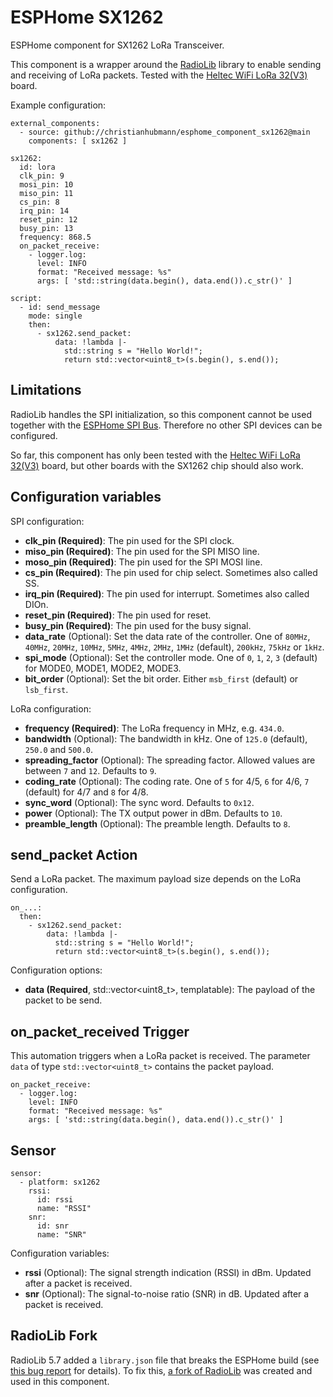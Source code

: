 # ESPHome SX1262

ESPHome component for SX1262 LoRa Transceiver.

This component is a wrapper around the [RadioLib](https://github.com/jgromes/RadioLib) library to enable sending and receiving of LoRa packets. Tested with the [Heltec WiFi LoRa 32(V3)](https://heltec.org/project/wifi-lora-32-v3/) board.

Example configuration:

````
external_components:
  - source: github://christianhubmann/esphome_component_sx1262@main
    components: [ sx1262 ]

sx1262:
  id: lora
  clk_pin: 9
  mosi_pin: 10
  miso_pin: 11
  cs_pin: 8
  irq_pin: 14
  reset_pin: 12
  busy_pin: 13
  frequency: 868.5
  on_packet_receive:
    - logger.log:
      level: INFO
      format: "Received message: %s"
      args: [ 'std::string(data.begin(), data.end()).c_str()' ]

script:
  - id: send_message
    mode: single
    then:
      - sx1262.send_packet:
          data: !lambda |-
            std::string s = "Hello World!";
            return std::vector<uint8_t>(s.begin(), s.end());
````

## Limitations

RadioLib handles the SPI initialization, so this component cannot be used together with the [ESPHome SPI Bus](https://esphome.io/components/spi.html). Therefore no other SPI devices can be configured.

So far, this component has only been tested with the [Heltec WiFi LoRa 32(V3)](https://heltec.org/project/wifi-lora-32-v3/) board, but other boards with the SX1262 chip should also work.

## Configuration variables
SPI configuration:
- **clk_pin (Required)**: The pin used for the SPI clock.
- **miso_pin (Required)**: The pin used for the SPI MISO line.
- **moso_pin (Required)**: The pin used for the SPI MOSI line.
- **cs_pin (Required)**: The pin used for chip select. Sometimes also called SS.
- **irq_pin (Required)**: The pin used for interrupt. Sometimes also called DIOn.
- **reset_pin (Required)**:  The pin used for reset.
- **busy_pin (Required)**: The pin used for the busy signal.
- **data_rate** (Optional): Set the data rate of the controller. One of `80MHz`, `40MHz`, `20MHz`, `10MHz`, `5MHz`, `4MHz`, `2MHz`, `1MHz` (default), `200kHz`, `75kHz` or `1kHz`.
- **spi_mode** (Optional): Set the controller mode. One of `0`, `1`, `2`, `3` (default) for MODE0, MODE1, MODE2, MODE3.
- **bit_order** (Optional): Set the bit order. Either `msb_first` (default) or `lsb_first`.

LoRa configuration:
- **frequency (Required)**: The LoRa frequency in MHz, e.g. `434.0`.
- **bandwidth** (Optional): The bandwidth in kHz. One of `125.0` (default), `250.0` and `500.0`.
- **spreading_factor** (Optional): The spreading factor. Allowed values are between `7` and `12`. Defaults to `9`.
- **coding_rate** (Optional): The coding rate. One of `5` for 4/5, `6` for 4/6, `7` (default) for 4/7 and `8` for 4/8.
- **sync_word** (Optional): The sync word. Defaults to `0x12`.
- **power** (Optional): The TX output power in dBm. Defaults to `10`.
- **preamble_length** (Optional): The preamble length. Defaults to `8`.

## send_packet Action
Send a LoRa packet. The maximum payload size depends on the LoRa configuration.

````
on_...:
  then:
    - sx1262.send_packet:
        data: !lambda |-
          std::string s = "Hello World!";
          return std::vector<uint8_t>(s.begin(), s.end());
````

Configuration options:
- **data (Required**, std::vector<uint8_t>, templatable): The payload of the packet to be send. 

## on_packet_received Trigger
This automation triggers when a LoRa packet is received. The parameter `data` of type `std::vector<uint8_t>` contains the packet payload.

````
on_packet_receive:
  - logger.log:
    level: INFO
    format: "Received message: %s"
    args: [ 'std::string(data.begin(), data.end()).c_str()' ]
````

## Sensor

````
sensor:
  - platform: sx1262
    rssi:
      id: rssi
      name: "RSSI"
    snr:
      id: snr
      name: "SNR"
````

Configuration variables:
- **rssi** (Optional): The signal strength indication (RSSI) in dBm. Updated after a packet is received.
- **snr** (Optional): The signal-to-noise ratio (SNR) in dB. Updated after a packet is received.

## RadioLib Fork

RadioLib 5.7 added a `library.json` file that breaks the ESPHome build (see [this bug report](https://github.com/jgromes/RadioLib/issues/854) for details). To fix this, [a fork of RadioLib](https://github.com/christianhubmann/esphome-RadioLib) was created and used in this component.
